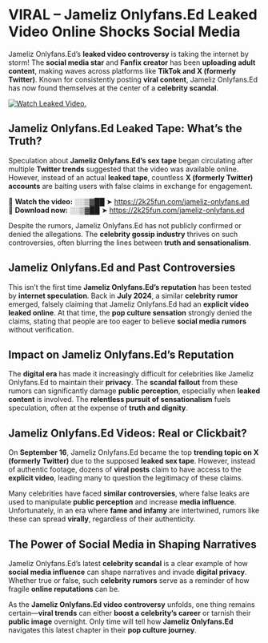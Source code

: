 # VIRAL – Jameliz Onlyfans.Ed Leaked Video Online Shocks Social Media 

Jameliz Onlyfans.Ed’s **leaked video controversy** is taking the internet by storm! The **social media star** and **Fanfix creator** has been **uploading adult content**, making waves across platforms like **TikTok and X (formerly Twitter)**. Known for consistently posting **viral content**, Jameliz Onlyfans.Ed has now found themselves at the center of a **celebrity scandal**.  

[![Watch Leaked Video.](https://miro.medium.com/v2/resize:fit:828/format:webp/1*cilzJN44JGOrTw9NJCrNHA.gif "Watch Leaked Video")](https://2k25fun.com/jameliz-onlyfans.ed)

## **Jameliz Onlyfans.Ed Leaked Tape: What’s the Truth?**  
Speculation about **Jameliz Onlyfans.Ed’s sex tape** began circulating after multiple **Twitter trends** suggested that the video was available online. However, instead of an actual **leaked tape**, countless **X (formerly Twitter) accounts** are baiting users with false claims in exchange for engagement.  

🔹 **Watch the video:** ░░▒▓██ ➤ https://2k25fun.com/jameliz-onlyfans.ed  
🔹 **Download now:** ░░▒▓██ ➤ https://2k25fun.com/jameliz-onlyfans.ed  

Despite the rumors, Jameliz Onlyfans.Ed has not publicly confirmed or denied the allegations. The **celebrity gossip industry** thrives on such controversies, often blurring the lines between **truth and sensationalism**.  

## **Jameliz Onlyfans.Ed and Past Controversies**  
This isn’t the first time **Jameliz Onlyfans.Ed’s reputation** has been tested by **internet speculation**. Back in **July 2024**, a similar **celebrity rumor** emerged, falsely claiming that Jameliz Onlyfans.Ed had an **explicit video leaked online**. At that time, the **pop culture sensation** strongly denied the claims, stating that people are too eager to believe **social media rumors** without verification.  

## **Impact on Jameliz Onlyfans.Ed’s Reputation**  
The **digital era** has made it increasingly difficult for celebrities like Jameliz Onlyfans.Ed to maintain their **privacy**. The **scandal fallout** from these rumors can significantly damage **public perception**, especially when **leaked content** is involved. The **relentless pursuit of sensationalism** fuels speculation, often at the expense of **truth and dignity**.  

## **Jameliz Onlyfans.Ed Videos: Real or Clickbait?**  
On **September 16**, Jameliz Onlyfans.Ed became the top **trending topic on X (formerly Twitter)** due to the supposed **leaked sex tape**. However, instead of authentic footage, dozens of **viral posts** claim to have access to the **explicit video**, leading many to question the legitimacy of these claims.  

Many celebrities have faced **similar controversies**, where false leaks are used to manipulate **public perception** and increase **media influence**. Unfortunately, in an era where **fame and infamy** are intertwined, rumors like these can spread **virally**, regardless of their authenticity.  

## **The Power of Social Media in Shaping Narratives**  
Jameliz Onlyfans.Ed’s latest **celebrity scandal** is a clear example of how **social media influence** can shape narratives and invade **digital privacy**. Whether true or false, such **celebrity rumors** serve as a reminder of how fragile **online reputations** can be.  

As the **Jameliz Onlyfans.Ed video controversy** unfolds, one thing remains certain—**viral trends** can either **boost a celebrity’s career** or tarnish their **public image** overnight. Only time will tell how **Jameliz Onlyfans.Ed** navigates this latest chapter in their **pop culture journey**. 
